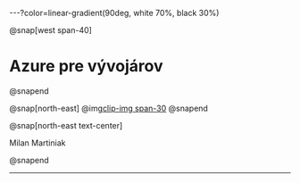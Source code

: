 ---?color=linear-gradient(90deg, white 70%, black 30%)

@snap[west span-40]
# Azure pre vývojárov
@snapend

@snap[north-east]
@img[clip-img span-30](AzureForDevelopers/assets/img/avatar.jpg)
@snapend

@snap[north-east text-center]

Milan Martiniak

@snapend

---
